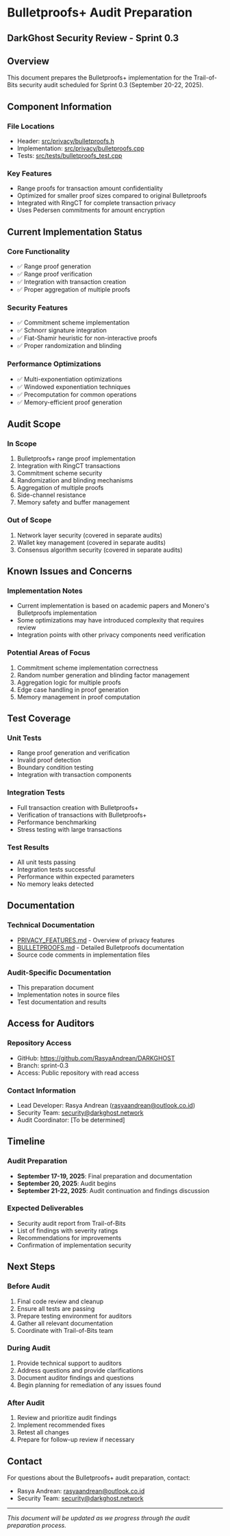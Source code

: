 # Bulletproofs+ Audit Preparation

## DarkGhost Security Review - Sprint 0.3

## Overview

This document prepares the Bulletproofs+ implementation for the Trail-of-Bits security audit scheduled for Sprint 0.3 (September 20-22, 2025).

## Component Information

### File Locations

- Header: [src/privacy/bulletproofs.h](src/privacy/bulletproofs.h)
- Implementation: [src/privacy/bulletproofs.cpp](src/privacy/bulletproofs.cpp)
- Tests: [src/tests/bulletproofs_test.cpp](src/tests/bulletproofs_test.cpp)

### Key Features

- Range proofs for transaction amount confidentiality
- Optimized for smaller proof sizes compared to original Bulletproofs
- Integrated with RingCT for complete transaction privacy
- Uses Pedersen commitments for amount encryption

## Current Implementation Status

### Core Functionality

- ✅ Range proof generation
- ✅ Range proof verification
- ✅ Integration with transaction creation
- ✅ Proper aggregation of multiple proofs

### Security Features

- ✅ Commitment scheme implementation
- ✅ Schnorr signature integration
- ✅ Fiat-Shamir heuristic for non-interactive proofs
- ✅ Proper randomization and blinding

### Performance Optimizations

- ✅ Multi-exponentiation optimizations
- ✅ Windowed exponentiation techniques
- ✅ Precomputation for common operations
- ✅ Memory-efficient proof generation

## Audit Scope

### In Scope

1. Bulletproofs+ range proof implementation
2. Integration with RingCT transactions
3. Commitment scheme security
4. Randomization and blinding mechanisms
5. Aggregation of multiple proofs
6. Side-channel resistance
7. Memory safety and buffer management

### Out of Scope

1. Network layer security (covered in separate audits)
2. Wallet key management (covered in separate audits)
3. Consensus algorithm security (covered in separate audits)

## Known Issues and Concerns

### Implementation Notes

- Current implementation is based on academic papers and Monero's Bulletproofs implementation
- Some optimizations may have introduced complexity that requires review
- Integration points with other privacy components need verification

### Potential Areas of Focus

1. Commitment scheme implementation correctness
2. Random number generation and blinding factor management
3. Aggregation logic for multiple proofs
4. Edge case handling in proof generation
5. Memory management in proof computation

## Test Coverage

### Unit Tests

- Range proof generation and verification
- Invalid proof detection
- Boundary condition testing
- Integration with transaction components

### Integration Tests

- Full transaction creation with Bulletproofs+
- Verification of transactions with Bulletproofs+
- Performance benchmarking
- Stress testing with large transactions

### Test Results

- All unit tests passing
- Integration tests successful
- Performance within expected parameters
- No memory leaks detected

## Documentation

### Technical Documentation

- [PRIVACY_FEATURES.md](PRIVACY_FEATURES.md) - Overview of privacy features
- [BULLETPROOFS.md](BULLETPROOFS.md) - Detailed Bulletproofs documentation
- Source code comments in implementation files

### Audit-Specific Documentation

- This preparation document
- Implementation notes in source files
- Test documentation and results

## Access for Auditors

### Repository Access

- GitHub: https://github.com/RasyaAndrean/DARKGHOST
- Branch: sprint-0.3
- Access: Public repository with read access

### Contact Information

- Lead Developer: Rasya Andrean (rasyaandrean@outlook.co.id)
- Security Team: security@darkghost.network
- Audit Coordinator: [To be determined]

## Timeline

### Audit Preparation

- **September 17-19, 2025**: Final preparation and documentation
- **September 20, 2025**: Audit begins
- **September 21-22, 2025**: Audit continuation and findings discussion

### Expected Deliverables

- Security audit report from Trail-of-Bits
- List of findings with severity ratings
- Recommendations for improvements
- Confirmation of implementation security

## Next Steps

### Before Audit

1. Final code review and cleanup
2. Ensure all tests are passing
3. Prepare testing environment for auditors
4. Gather all relevant documentation
5. Coordinate with Trail-of-Bits team

### During Audit

1. Provide technical support to auditors
2. Address questions and provide clarifications
3. Document auditor findings and questions
4. Begin planning for remediation of any issues found

### After Audit

1. Review and prioritize audit findings
2. Implement recommended fixes
3. Retest all changes
4. Prepare for follow-up review if necessary

## Contact

For questions about the Bulletproofs+ audit preparation, contact:

- Rasya Andrean: rasyaandrean@outlook.co.id
- Security Team: security@darkghost.network

---

_This document will be updated as we progress through the audit preparation process._
